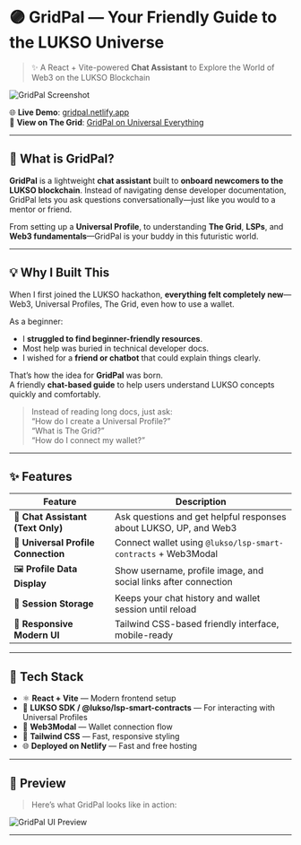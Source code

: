# 🟣 GridPal — Your Friendly Guide to the LUKSO Universe

> ✨ A React + Vite-powered **Chat Assistant** to Explore the World of Web3 on the LUKSO Blockchain

![GridPal Screenshot](https://gridpal.netlify.app/preview.png) <!-- Replace with actual screenshot if available -->

🌐 **Live Demo**: [gridpal.netlify.app](https://gridpal.netlify.app/)  
🔗 **View on The Grid**: [GridPal on Universal Everything](https://universaleverything.io/0x3B2fB920c5D7d8d64C947a2e8fa36d2560c08699?assetGroup=grid)

---

## 💭 What is GridPal?

**GridPal** is a lightweight **chat assistant** built to **onboard newcomers to the LUKSO blockchain**. Instead of navigating dense developer documentation, GridPal lets you ask questions conversationally—just like you would to a mentor or friend.

From setting up a **Universal Profile**, to understanding **The Grid**, **LSPs**, and **Web3 fundamentals**—GridPal is your buddy in this futuristic world.

---

## 💡 Why I Built This

When I first joined the LUKSO hackathon, **everything felt completely new**—Web3, Universal Profiles, The Grid, even how to use a wallet.

As a beginner:
- I **struggled to find beginner-friendly resources**.
- Most help was buried in technical developer docs.
- I wished for a **friend or chatbot** that could explain things clearly.

That’s how the idea for **GridPal** was born.  
A friendly **chat-based guide** to help users understand LUKSO concepts quickly and comfortably.

> Instead of reading long docs, just ask:  
> “How do I create a Universal Profile?”  
> “What is The Grid?”  
> “How do I connect my wallet?”

---

## ✨ Features

| Feature                             | Description                                                                 |
|------------------------------------|-----------------------------------------------------------------------------|
| 💬 **Chat Assistant (Text Only)**  | Ask questions and get helpful responses about LUKSO, UP, and Web3          |
| 🔗 **Universal Profile Connection**| Connect wallet using `@lukso/lsp-smart-contracts` + Web3Modal              |
| 🖼️ **Profile Data Display**        | Show username, profile image, and social links after connection            |
| 💾 **Session Storage**             | Keeps your chat history and wallet session until reload                    |
| 🎨 **Responsive Modern UI**        | Tailwind CSS-based friendly interface, mobile-ready                        |

---

## 🧰 Tech Stack

- ⚛️ **React + Vite** — Modern frontend setup
- 💜 **LUKSO SDK / @lukso/lsp-smart-contracts** — For interacting with Universal Profiles
- 🔌 **Web3Modal** — Wallet connection flow
- 🎨 **Tailwind CSS** — Fast, responsive styling
- 🌐 **Deployed on Netlify** — Fast and free hosting

---

## 📸 Preview

> Here’s what GridPal looks like in action:

![GridPal UI Preview](https://gridpal.netlify.app/preview.png)

---

